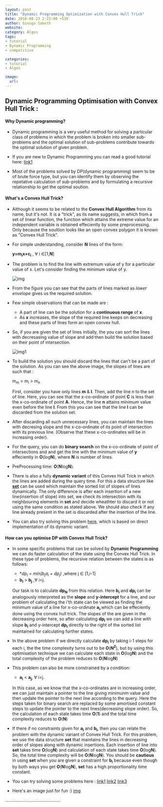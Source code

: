 ```yaml
---
layout: post
title: "Dynamic Programming Optimization with Convex Hull Trick"
date: 2016-08-23 2:15:00 +530
author: Ginuga Saketh
website:
category: Algos
tags:
- tutorial
- Dynamic Programming
- competitive

categories:
- tutorial
- Algos

image:
  url:
---
```

## Dynamic Programming Optimisation with  Convex Hull Trick :

#### Why Dynamic programming?

* Dynamic programming is a very useful method for solving a particular class of problems in which the problem is broken into smaller sub-problems and the optimal solution of sub-problems contribute towards the optimal solution of given problem.


* If you are new to Dynamic Programming you can read a good tutorial here:
[link1](https://www.topcoder.com/community/data-science/data-science-tutorials/dynamic-programming-from-novice-to-advanced/)

* Most of the problems solved by DP(dynamic programming) seem to be of brute force type, but you can identify them by observing the repetative calculation of sub-problems and by formulating a recursive relationship to get the optimal soution.

#### What's a Convex Hull Trick?

* Although it seems to be related to the **Convex Hull Algorithm** from its name, but it's not. It is a "trick", as its name suggests, in which from a set of linear function, the function which attains the extreme value for an independent variable is obtained effeciently by some preprocessing. Only because the soultion looks like an open convex polygon it is known as "Convex Hull Trick".

* For simple understanding, consider **N** lines of the form:

    **y=m<sub>i</sub>x+c<sub>i</sub>** , &forall; i &isin;[1,**N**]



* The problem is to find the line with extremum value of y for a particular value of x.
Let's consider finding the minimum value of y.

    ![img](http://www.cs.wustl.edu/~pless/506/f8_3.gif)

* From the figure you can see that the parts of lines marked as _lower envelope_ gives us the required solution.

* Few simple observations that can be made are :

    * A part of line can be the solution for a **continuous range** of **x**.
    * As **x** increases, the slope of the required line keeps on decreasing and these parts of lines form an open convex hull.

* So, if you are given the set of lines initially, the you can sort the lines with decresasing value of slope and add then build the solution based on their point of intersection.

    ![img1](http://img1.mnimgs.com/img/shared/userimages/mn_images/image/Tr1.png)

* To build the solution you should discard the lines that can't be a part of the solution. As you can see the above image, the slopes of lines are such that :

     m<sub>m</sub> > m<sub>l</sub> > m<sub>n</sub>

    First, consider you have only lines **m** & **l**. Then, add the line n to the set of line. Here, you can see that the x-co-ordinate of point **C** is less than the x-co-ordinate of point **A**. Hence, the line **n** attains minimum value even before the line **l**. From this you can see that the line **l** can be discarded from the solution set.

* After discarding all such unnecessary lines, you can maintain the lines with decresing slope and the x-co-ordinate of its point of intersection with its previous line. (Observe that these x-co-ordinates will be in increasing order).
* For the query, you can do **binary search** on the x-co-ordinate  of point of intersections and and get the line with the minimum value of **y** effeciently in **&Omicron;**(log**N**), where **N** is number of lines.

* PreProcessing time: **&Omicron;**(**N**log**N**).

* There is also a fully **dynamic variant** of this Convex Hull Trick in which the lines are added during the query time. For this a data structure like [**set**](https://www.topcoder.com/community/data-science/data-science-tutorials/power-up-c-with-the-standard-template-library-part-1/#set) can be used which maintain the sorted list of slopes of lines dynamically. The only difference is after each insertion of a new line(insertion of slope) into set, we check its intersection with its neighbouring elements in **set** and decide wheathter to discard it or not using the same condition as stated above. We should also check if any line already present in the set is discarded after the insertion of the line.

 * You can also try solving this problem [here](https://www.codechef.com/JAN16/problems/CYCLRACE/), which is based on direct implementation of its dynamic variant.

#### How can you optimise DP with Convex Hull Trick?

*   In some specific problems that can be solved by **Dynamic Programming** we can do faster calculation of the state using the Convex Hull Trick. In these type of problems, the recursive relation between the states is as follows:

    * **dp<sub>i</sub> = min(b<sub>j</sub>*a<sub>i</sub> + dp<sub>j</sub>)** ,where j &isin; [1,i-1]
    * **b<sub>i</sub>** > **b<sub>j</sub>** ,&forall; i<j.

    Our task is to calculate **dp<sub>N</sub>** from this relation. Here **b<sub>i</sub>** and **dp<sub>i</sub>** can be analogously interpreted as the **slope** and **y-intercept** for a line, and our problem of calculating the i'th state can be viewed as finding the minimum value of a line for x-co-ordinate **a<sub>i</sub>**,which can be effeciently done using the convex hull trick.
The slopes of the are given in the decreasing order here, so after calculating **dp<sub>i</sub>** we can add a line with slope **b<sub>i</sub>** and y-intercept **dp<sub>i</sub>** directly to the right of the sorted list maintained for calculating further states.

* In the above problem if we directly calculate **dp<sub>i</sub>** by taking i-1 steps for each i, the the time complexity turns out to be **&Omicron;**(**N<sup>2</sup>**), but by using this optimisation technique we can calculate each state in **&Omicron;**(log**N**) and the total complexity of the problem reduces to **&Omicron;**(**N**log**N**)

* This problem can also be more constrained by a condition:
    * **a<sub>i</sub>** < **a<sub>j</sub>**, &forall; i<j.

    In this case, as we know that the x-co-ordinates are in increasing order, we can just maintain a pointer to the line giving minimunm value and then update the pointer to the next line according to the query. Here the steps taken for binary search are replaced by some amortised constant steps to update the pointer to the next lines(decreasing slope order). So, the calculation of each
state takes time **&Omicron;**(**1**) and the total time complexity reduces to **&Omicron;**(**N**)

* If there if no constraints given for **a<sub>i</sub>** and **b<sub>i</sub>**, then you can relate the problem with the dynamic variant of Convex Hull Trick. For this problem, we use the data structure **set** that maintains the lines in decreasing order of slopes along with dynamic insertions. Each insertion of line into **set** takes time **&Omicron;**(log**N**) and calculation of each state takes time **&Omicron;**(log**N**). So, the total time complexity will be **&Omicron;**(**N**log**N**). You should be **cautious** in using **set** when you are given a constraint  for **b<sub>i</sub>** because even though by both ways you get **&Omicron;**(**N**log**N**), **set** has a high proportionality time constant.

* You can try solving some problems here :
 [link1](http://codeforces.com/contest/536/problem/C)
 [link2](http://codeforces.com/contest/319/problem/C)
 [link3](http://www.spoj.com/problems/NKLEAVES/en/)
* Here's an image just for fun :)
[img](https://cdn.meme.am/instances/500x/54146722.jpg)

.............................................
